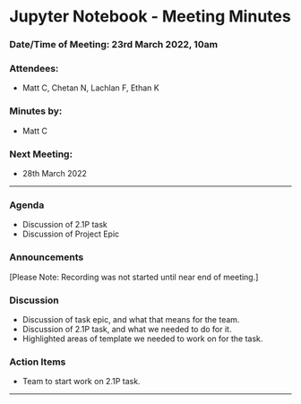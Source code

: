 # Jupyter Notebook - Meeting Minutes

### Date/Time of Meeting: 23rd March 2022, 10am

### Attendees:

- Matt C, Chetan N, Lachlan F, Ethan K

### Minutes by:

- Matt C

### Next Meeting:

- 28th March 2022

---

### Agenda

- Discussion of 2.1P task
- Discussion of Project Epic

### Announcements

[Please Note: Recording was not started until near end of meeting.]

### Discussion

- Discussion of task epic, and what that means for the team.
- Discussion of 2.1P task, and what we needed to do for it.
- Highlighted areas of template we needed to work on for the task.

### Action Items

- Team to start work on 2.1P task.

---
